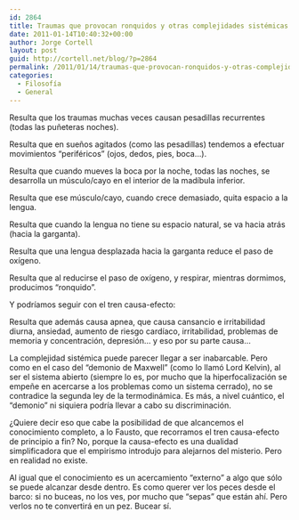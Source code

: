 ```yaml
---
id: 2864
title: Traumas que provocan ronquidos y otras complejidades sistémicas
date: 2011-01-14T10:40:32+00:00
author: Jorge Cortell
layout: post
guid: http://cortell.net/blog/?p=2864
permalink: /2011/01/14/traumas-que-provocan-ronquidos-y-otras-complejidades-sistemicas/
categories:
  - Filosofí­a
  - General
---
```

Resulta que los traumas muchas veces causan pesadillas recurrentes (todas las puñeteras noches).
  
Resulta que en sueños agitados (como las pesadillas) tendemos a efectuar movimientos &#8220;periféricos&#8221; (ojos, dedos, pies, boca&#8230;).
  
Resulta que cuando mueves la boca por la noche, todas las noches, se desarrolla un músculo/cayo en el interior de la madíbula inferior.
  
Resulta que ese músculo/cayo, cuando crece demasiado, quita espacio a la lengua.
  
Resulta que cuando la lengua no tiene su espacio natural, se va hacia atrás (hacia la garganta).
  
Resulta que una lengua desplazada hacia la garganta reduce el paso de oxígeno.
  
Resulta que al reducirse el paso de oxígeno, y respirar, mientras dormimos, producimos &#8220;ronquido&#8221;.
  
Y podríamos seguir con el tren causa-efecto:
  
Resulta que además causa apnea, que causa cansancio e irritabilidad diurna, ansiedad, aumento de riesgo cardíaco, irritabilidad, problemas de memoria y concentración, depresión&#8230; y eso por su parte causa&#8230;

La complejidad sistémica puede parecer llegar a ser inabarcable. Pero como en el caso del &#8220;demonio de Maxwell&#8221; (como lo llamó Lord Kelvin), al ser el sistema abierto (siempre lo es, por mucho que la hiperfocalización se empeñe en acercarse a los problemas como un sistema cerrado), no se contradice la segunda ley de la termodinámica. Es más, a nivel cuántico, el &#8220;demonio&#8221; ni siquiera podría llevar a cabo su discriminación.

¿Quiere decir eso que cabe la posibilidad de que alcancemos el conocimiento completo, a lo Fausto, que recorramos el tren causa-efecto de principio a fin? No, porque la causa-efecto es una dualidad simplificadora que el empirismo introdujo para alejarnos del misterio. Pero en realidad no existe.

Al igual que el conocimiento es un acercamiento &#8220;externo&#8221; a algo que sólo se puede alcanzar desde dentro. Es como querer ver los peces desde el barco: si no buceas, no los ves, por mucho que &#8220;sepas&#8221; que están ahí. Pero verlos no te convertirá en un pez. Bucear sí.